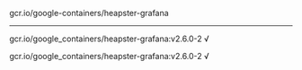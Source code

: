 gcr.io/google-containers/heapster-grafana 

----
gcr.io/google_containers/heapster-grafana:v2.6.0-2 √

gcr.io/google_containers/heapster-grafana:v2.6.0-2 √

